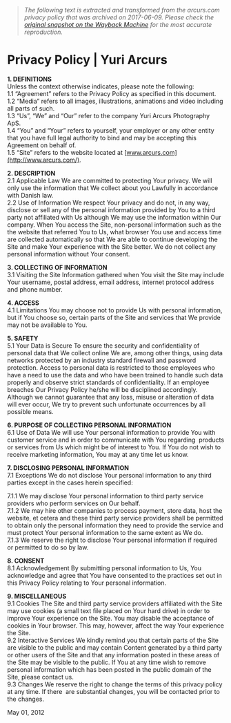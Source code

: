 > *The following text is extracted and transformed from the arcurs.com privacy policy that was archived on 2017-06-09. Please check the [original snapshot on the Wayback Machine](https://web.archive.org/web/20170609192946id_/http%3A//arcurs.com/privacy-policy) for the most accurate reproduction.*

# Privacy Policy | Yuri Arcurs

**1\. DEFINITIONS**  
Unless the context otherwise indicates, please note the following:  
1.1 “Agreement” refers to the Privacy Policy as specified in this document.  
1.2 “Media” refers to all images, illustrations, animations and video including all parts of such.  
1.3 “Us”, “We” and “Our” refer to the company Yuri Arcurs Photography ApS.  
1.4 “You” and “Your” refers to yourself, your employer or any other entity that you have full legal authority to bind and may be accepting this Agreement on behalf of.  
1.5 “Site” refers to the website located at [www.arcurs.com](http://www.arcurs.com/).

**2\. DESCRIPTION**  
2.1 Applicable Law We are committed to protecting Your privacy. We will only use the information that We collect about you Lawfully in accordance with Danish law.  
2.2 Use of Information We respect Your privacy and do not, in any way, disclose or sell any of the personal information provided by You to a third party not affiliated with Us although We may use the information within Our company. When You access the Site, non-personal information such as the the website that referred You to Us, what browser You use and access time are collected automatically so that We are able to continue developing the Site and make Your experience with the Site better. We do not collect any personal information without Your consent.

**3\. COLLECTING OF INFORMATION**  
3.1 Visiting the Site Information gathered when You visit the Site may include Your username, postal address, email address, internet protocol address and phone number.

**4\. ACCESS**  
4.1 Limitations You may choose not to provide Us with personal information, but if You choose so, certain parts of the Site and services that We provide may not be available to You.

**5\. SAFETY**  
5.1 Your Data is Secure To ensure the security and confidentiality of personal data that We collect online We are, among other things, using data networks protected by an industry standard firewall and password protection. Access to personal data is restricted to those employees who have a need to use the data and who have been trained to handle such data properly and observe strict standards of confidentiality. If an employee breaches Our Privacy Policy he/she will be disciplined accordingly. Although we cannot guarantee that any loss, misuse or alteration of data will ever occur, We try to prevent such unfortunate occurrences by all possible means.

**6\. PURPOSE OF COLLECTING PERSONAL INFORMATION**  
6.1 Use of Data We will use Your personal information to provide You with customer service and in order to communicate with You regarding  products or services from Us which might be of interest to You. If You do not wish to receive marketing information, You may at any time let us know.

**7\. DISCLOSING PERSONAL INFORMATION**  
7.1 Exceptions We do not disclose Your personal information to any third parties except in the cases herein specified:

7.1.1 We may disclose Your personal information to third party service providers who perform services on Our behalf.  
7.1.2 We may hire other companies to process payment, store data, host the website, et cetera and these third party service providers shall be permitted to obtain only the personal information they need to provide the service and must protect Your personal information to the same extent as We do.  
7.1.3 We reserve the right to disclose Your personal information if required or permitted to do so by law.

**8\. CONSENT**  
8.1 Acknowledgement By submitting personal information to Us, You acknowledge and agree that You have consented to the practices set out in this Privacy Policy relating to Your personal information.

**9\. MISCELLANEOUS**  
9.1 Cookies The Site and third party service providers affiliated with the Site may use cookies (a small text file placed on Your hard drive) in order to improve Your experience on the Site. You may disable the acceptance of cookies in Your browser. This may, however, affect the way Your experience the Site.  
9.2 Interactive Services We kindly remind you that certain parts of the Site are visible to the public and may contain Content generated by a third party or other users of the Site and that any information posted in these areas of the Site may be visible to the public. If You at any time wish to remove personal information which has been posted in the public domain of the Site, please contact us.  
9.3 Changes We reserve the right to change the terms of this privacy policy at any time. If there  are substantial changes, you will be contacted prior to the changes.

May 01, 2012
